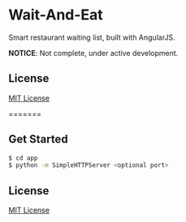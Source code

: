 Wait-And-Eat
============

Smart restaurant waiting list, built with AngularJS.

**NOTICE**: Not complete, under active development.

## License
[MIT License](LICENSE)

=======
## Get Started
```sh
$ cd app
$ python -m SimpleHTTPServer <optional port>
```

## License
[MIT License](LICENSE)
